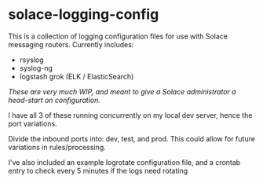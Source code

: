 # solace-logging-config

This is a collection of logging configuration files for use with Solace messaging routers.  Currently includes:

 - rsyslog
 - syslog-ng
 - logstash grok (ELK / ElasticSearch)
 
_These are very much WIP, and meant to give a Solace administrator a head-start on configuration._

I have all 3 of these running concurrently on my local dev server, hence the port variations.

Divide the inbound ports into: dev, test, and prod.  This could allow for future variations in rules/processing.


I've also included an example logrotate configuration file, and a crontab entry to check every 5 minutes if the logs need rotating

